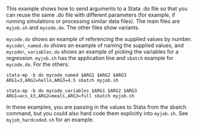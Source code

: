 This example shows how to send arguments to a Stata .do file so that you can reuse the same .do file with different parameters (for example, if running simulations or processing similar data files).  The main files are `myjob.sh` and `mycode.do`.  The other files show variants.

`mycode.do` shows an example of referencing the supplied values by number.  `mycode\_named.do` shows an example of naming the supplied values, and `mycode\_variables.do` shows an example of picking the variables for a regression.  `myjob.sh` has the application line and `sbatch` example for `mycode.do`.  For the others:

```
stata-mp -b do mycode_named $ARG1 $ARG2 $ARG3
ARG1=3,ARG2=hello,ARG3=4.5 sbatch myjob.sh
```

```
stata-mp -b do mycode_variables $ARG1 $ARG2 $ARG3
ARG1=acs_k3,ARG2=meals,ARG3=full sbatch myjob.sh
```

In these examples, you are passing in the values to Stata from the sbatch command, but you could also hard code them explicitly into `myjob.sh`.  See `myjob_hardcoded.sh` for an example.